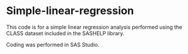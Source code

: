# Simple-linear-regression
This code is for a simple linear regression analysis performed using the CLASS dataset included in the SASHELP library. 

Coding was performed in SAS Studio.
